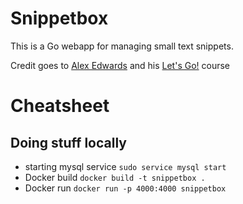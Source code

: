 # Snippetbox

This is a Go webapp for managing small text snippets. 

Credit goes to [Alex Edwards](https://www.alexedwards.net/) and his [Let's Go!](https://lets-go.alexedwards.net/) course

# Cheatsheet
## Doing stuff locally
* starting mysql service  `sudo service mysql start`
* Docker build `docker build -t snippetbox .`
* Docker run `docker run -p 4000:4000 snippetbox`